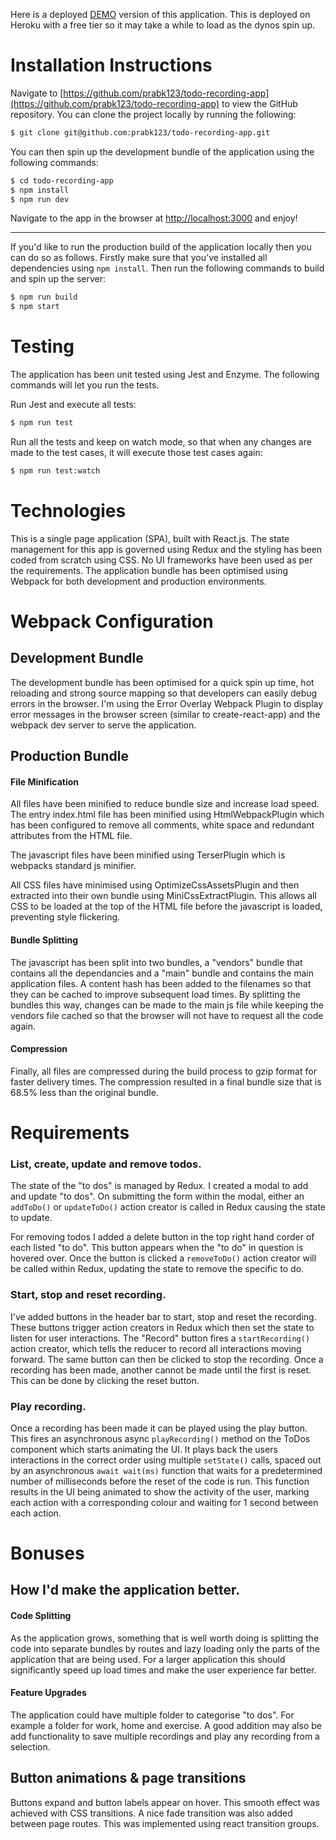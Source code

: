 Here is a deployed [DEMO](http://todo.prabodhkakodkar.com) version of this application. This is deployed on Heroku with a free tier so it may take a while to load as the dynos spin up.

# Installation Instructions

Navigate to [https://github.com/prabk123/todo-recording-app](https://github.com/prabk123/todo-recording-app) to view the GitHub repository. You can clone the project locally by running the following:

```zsh
$ git clone git@github.com:prabk123/todo-recording-app.git
```

You can then spin up the development bundle of the application using the following commands:

```zsh
$ cd todo-recording-app
$ npm install
$ npm run dev
```

Navigate to the app in the browser at [http://localhost:3000](http://localhost:3000) and enjoy!

---

If you'd like to run the production build of the application locally then you can do so as follows. Firstly make sure that you've installed all dependencies using `npm install`. Then run the following commands to build and spin up the server:

```zsh
$ npm run build
$ npm start
```

# Testing

The application has been unit tested using Jest and Enzyme. The following commands will let you run the tests.

Run Jest and execute all tests:

```zsh
$ npm run test
```

Run all the tests and keep on watch mode, so that when any changes are made to the test cases, it will execute those test cases again:

```zsh
$ npm run test:watch
```

# Technologies

This is a single page application (SPA), built with React.js. The state management for this app is governed using Redux and the styling has been coded from scratch using CSS. No UI frameworks have been used as per the requirements. The application bundle has been optimised using Webpack for both development and production environments.

# Webpack Configuration

## Development Bundle

The development bundle has been optimised for a quick spin up time, hot reloading and strong source mapping so that developers can easily debug errors in the browser. I'm using the Error Overlay Webpack Plugin to display error messages in the browser screen (similar to create-react-app) and the webpack dev server to serve the application.

## Production Bundle

#### File Minification

All files have been minified to reduce bundle size and increase load speed. The entry index.html file has been minified using HtmlWebpackPlugin which has been configured to remove all comments, white space and redundant attributes from the HTML file.

The javascript files have been minified using TerserPlugin which is webpacks standard js minifier.

All CSS files have minimised using OptimizeCssAssetsPlugin and then extracted into their own bundle using MiniCssExtractPlugin. This allows all CSS to be loaded at the top of the HTML file before the javascript is loaded, preventing style flickering.

#### Bundle Splitting

The javascript has been split into two bundles, a "vendors" bundle that contains all the dependancies and a "main" bundle and contains the main application files. A content hash has been added to the filenames so that they can be cached to improve subsequent load times. By splitting the bundles this way, changes can be made to the main js file while keeping the vendors file cached so that the browser will not have to request all the code again.

#### Compression

Finally, all files are compressed during the build process to gzip format for faster delivery times. The compression resulted in a final bundle size that is 68.5% less than the original bundle.

# Requirements

### List, create, update and remove todos.

The state of the "to dos" is managed by Redux. I created a modal to add and update "to dos". On submitting the form within the modal, either an `addToDo()` or `updateToDo()` action creator is called in Redux causing the state to update.

For removing todos I added a delete button in the top right hand corder of each listed "to do". This button appears when the "to do" in question is hovered over. Once the button is clicked a `removeToDo()` action creator will be called within Redux, updating the state to remove the specific to do.

### Start, stop and reset recording.

I've added buttons in the header bar to start, stop and reset the recording. These buttons trigger action creators in Redux which then set the state to listen for user interactions. The "Record" button fires a `startRecording()` action creator, which tells the reducer to record all interactions moving forward. The same button can then be clicked to stop the recording. Once a recording has been made, another cannot be made until the first is reset. This can be done by clicking the reset button.

### Play recording.

Once a recording has been made it can be played using the play button. This fires an asynchronous async `playRecording()` method on the ToDos component which starts animating the UI. It plays back the users interactions in the correct order using multiple `setState()` calls, spaced out by an asynchronous `await wait(ms)` function that waits for a predetermined number of milliseconds before the reset of the code is run. This function results in the UI being animated to show the activity of the user, marking each action with a corresponding colour and waiting for 1 second between each action.

# Bonuses

## How I'd make the application better.

#### Code Splitting

As the application grows, something that is well worth doing is splitting the code into separate bundles by routes and lazy loading only the parts of the application that are being used. For a larger application this should significantly speed up load times and make the user experience far better.

#### Feature Upgrades

The application could have multiple folder to categorise "to dos". For example a folder for work, home and exercise. A good addition may also be add functionality to save multiple recordings and play any recording from a selection.

## Button animations & page transitions

Buttons expand and button labels appear on hover. This smooth effect was achieved with CSS transitions. A nice fade transition was also added between page routes. This was implemented using react transition groups.
